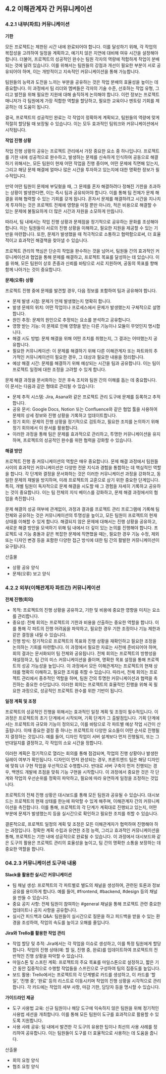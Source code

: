 ## 4.2 이해관계자 간 커뮤니케이션

### 4.2.1 내부(파트) 커뮤니케이션

**기한**

모든 프로젝트는 제한된 시간 내에 완료되어야 합니다. 이를 달성하기 위해, 각 작업의 복잡성을 고려하여 일정을 계획하고, 예기치 않은 지연에 대비해 여유 시간을 설정해야 합니다. 더불어, 프로젝트의 성공적인 완수는 팀원 각자의 역량에 적합하게 작업이 분배되는 것에 달려 있습니다. 이를 위해서는 팀원들의 강점과 개선이 필요한 부분이 서로 공유되어야 하며, 이는 개방적이고 지속적인 커뮤니케이션을 통해 가능합니다.

팀원들의 능력과 도전을 느끼는 부분을 공유하는 것은 작업 분배의 효율성을 높이는 데 중요합니다. 이 과정에서 팀 리더와 멤버들은 각자의 기술 수준, 선호하는 작업 유형, 그리고 발전을 위해 필요한 지원에 대해 솔직하게 논의해야 합니다. 이런 정보는 프로젝트 매니저가 각 팀원에게 가장 적합한 역할을 할당하고, 필요한 교육이나 멘토링 기회를 제공하는 데 도움이 됩니다.

결국, 프로젝트의 성공적인 완료는 각 작업이 정확하게 계획되고, 팀원들의 역량에 맞게 적절히 할당될 때 보장될 수 있습니다. 이는 모두 효과적인 팀워크와 커뮤니케이션에서 시작됩니다.

**작업 진행 상황**

작업 진행 상황의 공유는 프로젝트 관리에서 가장 중요한 요소 중 하나입니다. 프로젝트를 기한 내에 성공적으로 완수하고, 발생하는 문제를 신속하게 인식하여 공동으로 해결하기 위해서는, 모든 팀원이 현재 어떤 작업을 진행 중이며, 어떤 문제에 직면해 있는지, 그리고 해당 문제 해결에 얼마나 많은 시간을 투자하고 있는지에 대한 명확한 정보가 필수적입니다.

만약 어떤 팀원이 문제에 부딪혔을 때, 그 문제를 혼자 해결하려다 정해진 기한을 초과하는 상황이 발생한다면, 이는 즉시 팀과 공유되어야 합니다. 이를 통해 팀 전체가 문제 해결을 위해 협력할 수 있는 기회를 갖게 됩니다. 혼자서 문제를 해결하려고 시간을 지나치게 투자하는 것은 프로젝트 전체에 영향을 미칠 뿐만 아니라, 적은 비용으로 해결할 수 있는 문제에 불필요하게 더 많은 시간과 자원을 소모하게 만듭니다.

따라서, 팀 내에서는 작업 진행 상황과 문제점을 정기적으로 공유하는 문화를 조성해야 합니다. 이는 팀원들이 서로의 진행 상황을 이해하고, 필요한 지원을 제공할 수 있는 기반을 마련합니다. 또한, 문제가 발생했을 때 적극적으로 소통하고 협력함으로써, 더 효율적이고 효과적인 해결책을 찾아낼 수 있습니다.

프로젝트 관리의 핵심은 단순히 작업을 완수하는 것을 넘어서, 팀원들 간의 효과적인 커뮤니케이션과 협업을 통해 문제를 해결하고, 프로젝트 목표를 달성하는 데 있습니다. 이를 위해, 모든 팀원이 상호 존중과 신뢰를 바탕으로 서로 지원하며, 공동의 목표를 향해 함께 나아가는 것이 중요합니다.

**문제(오류) 상황**

프로젝트 진행 중에 문제를 발견할 경우, 다음 정보를 포함하여 팀과 공유해야 합니다.

- 문제 발생 시점: 문제가 언제 발생했는지 명확히 합니다.
- 발생 문제의 위치: 어떤 작업이나 프로세스에서 문제가 발생했는지 구체적으로 설명합니다.
- 원인 추정: 문제의 원인으로 추정되는 요소를 분석하고 공유합니다.
- 영향 받는 기능: 이 문제로 인해 영향을 받는 다른 기능이나 모듈이 무엇인지 명시합니다.
- 해결 시도 방법: 문제 해결을 위해 어떤 조치를 취했는지, 그 결과는 어떠했는지 공유합니다.
- 필요한 커뮤니케이션: 이 문제를 해결하기 위해 다른 이해관계자 또는 파트와의 추가적인 커뮤니케이션이 필요한 경우, 그 대상과 필요한 내용을 정리합니다.
- 예상 해결 시간: 문제를 해결하기 위해 예상되는 시간을 팀과 공유합니다. 이는 팀이 프로젝트 일정에 대한 조정을 고려할 수 있게 합니다.

문제 해결 과정을 문서화하는 것은 후속 조치와 팀원 간의 이해를 돕는 데 중요합니다. 이 문서는 다음과 같은 형태로 관리될 수 있습니다:

- 문제 추적 시스템: Jira, Asana와 같은 프로젝트 관리 도구에 문제를 등록하고 추적합니다.
- 공유 문서: Google Docs, Notion 또는 Confluence와 같은 협업 툴을 사용하여 문제의 상세 정보와 진행 상황을 기록하고 업데이트합니다.
- 정기 회의: 문제의 진행 상황을 정기적으로 검토하고, 필요한 조치를 논의하기 위해 정기 회의에서 이 문서를 활용합니다.
- 이러한 과정을 통해 팀은 문제를 효과적으로 관리하고, 투명한 커뮤니케이션을 유지하며, 프로젝트의 성공적인 완수를 위한 협력을 강화할 수 있습니다.

**해결 방안**

프로젝트 진행 중 커뮤니케이션의 역할은 매우 중요합니다. 문제 해결 과정에서 팀원들 사이의 효과적인 커뮤니케이션은 다양한 전문 지식과 경험을 통합하는 데 핵심적인 역할을 합니다. 각 단계와 결정을 문서화하는 것은 이러한 커뮤니케이션 과정을 강화하고, 동일한 문제의 재발을 방지하며, 미래 프로젝트의 교훈으로 삼기 위한 중요한 단계입니다. 특히, 개별 팀원이 독자적으로 문제 해결을 시도할 때 그 경험을 자세히 기록하고 공유하는 것이 중요합니다. 이는 팀 전체의 지식 베이스를 강화하고, 문제 해결 과정에서의 협업을 촉진합니다.

문제 해결의 성공 여부에 관계없이, 과정과 결과를 프로젝트 관리 프로그램에 기록해 팀 전체와 공유하는 것은 커뮤니케이션의 투명성을 높이고, 모든 팀원이 프로젝트의 현재 상태를 이해할 수 있게 합니다. 해결되지 않은 문제에 대해서는 진행 상황을 공유하고, 새로운 해결 방안을 모색하기 위해 팀 내에서 더 깊이 있는 논의를 진행해야 합니다. 프로젝트 내 기능 충돌과 같은 복잡한 문제에 직면했을 때는, 필요한 경우 기능 수정, 제외 또는 디자인 변경 등을 포함한 다양한 접근 방식에 대한 팀 간의 활발한 커뮤니케이션이 요구됩니다.

산출물
- 상황 공유 양식
- 문제(오류) 보고 양식

### 4.2.2 외부(이해관계자 파트간) 커뮤니케이션

**전체 진행(회의)**

- 목적: 프로젝트의 진행 상황을 공유하고, 기한 및 비용에 중요한 영향을 미치는 요소를 관리합니다.
- 중요성: 전체 회의는 프로젝트의 기한과 비용을 산출하는 중요한 역할을 합니다. 이를 통해 각 파트의 진행 어려움을 파악하고, 필요한 경우 기한 조정이나 기능 제한과 같은 결정을 내릴 수 있습니다.
- 진행 방식: 정기적으로 프로젝트의 목표와 진행 상황을 재확인하고 필요한 조정을 논의하는 기회를 마련합니다. 이 과정에서 필요한 자료는 사전에 준비되어야 하며, 회의 결과는 문서화되어 팀 전체와 공유됩니다.
전체 회의는 프로젝트의 방향성을 재설정하고, 팀 간의 미스 커뮤니케이션을 줄이며, 명확한 목표 설정을 통해 프로젝트의 성공 가능성을 높입니다. 이 과정에서 모든 이해관계자는 프로젝트의 현재 상태를 명확히 이해하고, 필요한 조치를 취할 수 있습니다. 따라서, 전체 회의는 프로젝트 관리에서 중추적인 역할을 하며, 팀원 간의 투명한 커뮤니케이션과 협력을 촉진하는 중요한 수단입니다. 이러한 회의는 프로젝트의 효율적인 진행을 위해 꼭 필요한 과정으로, 성공적인 프로젝트 완수를 위한 기반이 됩니다.

**일정 계획 및 조정**

프로젝트의 성공적인 진행을 위해서는 효과적인 일정 계획 및 조정이 필수적입니다. 이 과정은 프로젝트의 초기 단계에서 시작되며, 기획 단계가 그 출발점입니다. 기획 단계에서는 프로젝트의 규모와 기능이 정의되고, 이를 바탕으로 각 파트별 예상 작업 시간이 산출됩니다. 이때 중요한 결정 중 하나는 프로젝트의 다양한 요소들이 어떤 순서로 진행될지 결정하는 것입니다. 예를 들어, 디자인 작업이 서버 설계보다 먼저 진행될지, 또는 그 반대일지를 결정하고, 각 작업의 소요 시간을 정합니다.

이러한 계획은 정기적으로 열리는 회의를 통해 점검되며, 작업의 진행 상황이나 발생한 딜레이 여부가 확인됩니다. 디자인이 먼저 완성되는 경우, 프론트엔드 팀은 해당 디자인에 맞춰 UI 구현 작업을 우선적으로 수행합니다. 반대로 서버 구축이 먼저 진행되는 경우, 백엔드 개발에 초점을 맞춰 기능 구현을 시작합니다. 이 과정에서 중요한 것은 각 단계와 작업의 우선순위를 정확히 파악하고, 필요에 따라 유연하게 일정을 조정하는 것입니다.

프로젝트의 전체 진행 상황은 대시보드를 통해 모든 팀원과 공유될 수 있습니다. 대시보드는 프로젝트의 현재 상태를 한눈에 파악할 수 있게 해주며, 이해관계자 간의 커뮤니케이션을 촉진합니다. 이를 통해, 프로젝트의 각 단계가 계획대로 진행되고 있는지, 어떤 부분에 문제가 발생했는지 등을 실시간으로 확인하고 필요한 조치를 취할 수 있습니다.

결론적으로, 프로젝트 일정의 계획 및 조정은 모든 이해관계자가 협력하여 진행해야 하는 과정입니다. 정확한 계획 수립과 유연한 조정 능력, 그리고 효과적인 커뮤니케이션을 통해, 프로젝트는 기한 내에 성공적으로 완료될 수 있습니다. 이 과정에서 대시보드와 같은 도구의 활용은 프로젝트 관리의 효율성을 높이고, 팀 간의 명확한 소통을 보장하는 데 중요한 역할을 합니다.

### 04.2.3 커뮤니케이션 도구와 내용

**Slack을 활용한 실시간 커뮤니케이션**

- 팀 채널 생성: 프로젝트의 각 파트별로 별도의 채널을 생성하여, 관련된 토론과 정보 공유를 용이하게 합니다. 예를 들어, #frontend, #backend, #design 등의 채널을 만들 수 있습니다.
- 중요 공지 사항: 전체 팀원이 참여하는 #general 채널을 통해 프로젝트 관련 중요한 업데이트나 공지 사항을 공유합니다.
- 실시간 피드백과 Q&A: 팀원들이 실시간으로 질문을 하고 피드백을 받을 수 있는 환경을 조성하여, 작업의 속도를 높이고 오해를 줄입니다.

**Jira와 Trello를 활용한 작업 관리**

- 작업 할당 및 추적: Jira에서는 각 작업을 이슈로 생성하고, 이를 특정 팀원에게 할당합니다. 작업의 진행 상태(예: 할 일, 진행 중, 완료)를 업데이트하여 프로젝트의 전반적인 진행 상황을 파악할 수 있습니다.
- 마일스톤 및 스프린 계획: 프로젝트의 주요 목표를 마일스톤으로 설정하고, 짧은 기간 동안 집중적으로 수행할 작업들을 스프린으로 구성하여 팀의 집중도를 높입니다.
- 보드 활용: Trello에서는 프로젝트의 각 단계별로 카드를 생성하고, 이 카드를 ‘할 일’, ‘진행 중’, ‘완료’ 등의 리스트로 이동시키며 작업의 진행 상황을 시각적으로 관리합니다. 각 카드에는 작업의 세부 사항, 마감 기한, 담당자 등을 명시할 수 있습니다.

**가이드라인 제공**

- 도구 사용법 교육: 신규 팀원이나 해당 도구에 익숙하지 않은 팀원을 위해 정기적인 사용법 세션을 개최합니다. 이를 통해 모든 팀원이 도구를 효과적으로 활용할 수 있도록 지원합니다.
- 사용 사례 공유: 팀 내에서 발견한 각 도구의 유용한 팁이나 최선의 사용 사례를 정리하여 공유합니다. 이는 팀원들이 도구를 더 효율적으로 사용하는 데 도움을 줍니다.

산출물
- 회의 요청 양식
- 협조 요청 양식
